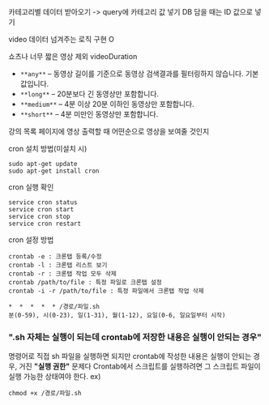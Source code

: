 카테고리별 데이터 받아오기
-> query에 카테고리 값 넣기
DB 담을 때는 ID 값으로 넣기

video 데이터 넘겨주는 로직 구현 O

쇼츠나 너무 짧은 영상 제외
videoDuration
- `**any**` – 동영상 길이를 기준으로 동영상 검색결과를 필터링하지 않습니다. 기본값입니다.
- `**long**` – 20분보다 긴 동영상만 포함합니다.
- `**medium**` – 4분 이상 20분 이하인 동영상만 포함합니다.
- `**short**` – 4분 미만인 동영상만 포함합니다.

강의 목록 페이지에 영상 출력할 때 어떤순으로 영상을 보여줄 것인지


cron 설치 방법(미설치 시)
```
sudo apt-get update
sudo apt-get install cron
```

cron 실행 확인
```
service cron status
service cron start
service cron stop
service cron restart
```

cron 설정 방법
```
crontab -e : 크론탭 등록/수정
crontab -l : 크론탭 리스트 보기
crontab -r : 크론탭 작업 모두 삭제
crontab /path/to/file : 특정 파일로 크론탭 설정
crontab -i -r /path/to/file : 특정 파일에서 크론탭 작업 삭제
```
```
*  *  *  *  * /경로/파일.sh
분(0-59), 시(0-23), 일(1-31), 월(1-12), 요일(0-6, 일요일부터 시작)
```

### ".sh 자체는 실행이 되는데 crontab에 저장한 내용은 실행이 안되는 경우"
명령어로 직접 sh 파일을 실행하면 되지만 crontab에 작성한 내용은 실행이 안되는 경우, 거진 **"실행 권한"** 문제다
Crontab에서 스크립트를 실행하려면 그 스크립트 파일이 실행 가능한 상태여야 한다.
ex) 
```
chmod +x /경로/파일.sh
```



